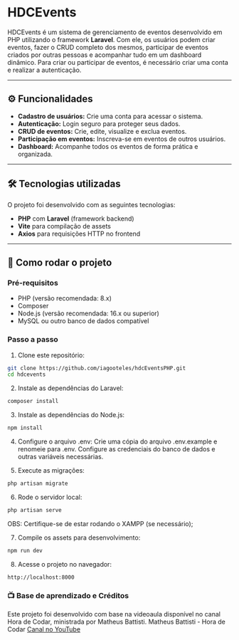 # HDCEvents

HDCEvents é um sistema de gerenciamento de eventos desenvolvido em PHP utilizando o framework **Laravel**. Com ele, os usuários podem criar eventos, fazer o CRUD completo dos mesmos, participar de eventos criados por outras pessoas e acompanhar tudo em um dashboard dinâmico. Para criar ou participar de eventos, é necessário criar uma conta e realizar a autenticação.

---

## ⚙️ Funcionalidades

- **Cadastro de usuários:** Crie uma conta para acessar o sistema.
- **Autenticação:** Login seguro para proteger seus dados.
- **CRUD de eventos:** Crie, edite, visualize e exclua eventos.
- **Participação em eventos:** Inscreva-se em eventos de outros usuários.
- **Dashboard:** Acompanhe todos os eventos de forma prática e organizada.

---

## 🛠️ Tecnologias utilizadas

O projeto foi desenvolvido com as seguintes tecnologias:

- **PHP** com **Laravel** (framework backend)
- **Vite** para compilação de assets
- **Axios** para requisições HTTP no frontend

---

## 📂 Como rodar o projeto

### Pré-requisitos

- PHP (versão recomendada: 8.x)
- Composer
- Node.js (versão recomendada: 16.x ou superior)
- MySQL ou outro banco de dados compatível

### Passo a passo

1. Clone este repositório:
```bash
git clone https://github.com/iagooteles/hdcEventsPHP.git
cd hdcevents
```

2. Instale as dependências do Laravel:
```bash
composer install
```

3. Instale as dependências do Node.js:
```bash
npm install
```

4. Configure o arquivo .env:
Crie uma cópia do arquivo .env.example e renomeie para .env.
Configure as credenciais do banco de dados e outras variáveis necessárias.

5. Execute as migrações:
```bash
php artisan migrate
```

6. Rode o servidor local:
```bash
php artisan serve
```

OBS: Certifique-se de estar rodando o XAMPP (se necessário);

7. Compile os assets para desenvolvimento:
```bash
npm run dev
```

8. Acesse o projeto no navegador:
```bash
http://localhost:8000
```

### 📺 Base de aprendizado e Créditos
Este projeto foi desenvolvido com base na videoaula disponível no canal Hora de Codar, ministrada por Matheus Battisti.
Matheus Battisti - Hora de Codar
[Canal no YouTube](https://www.youtube.com/watch?v=qH7rsZBENJo&list=PLnDvRpP8BnewYKI1n2chQrrR4EYiJKbUG)
